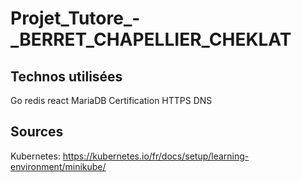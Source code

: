 # Projet_Tutore_-_BERRET_CHAPELLIER_CHEKLAT

## Technos utilisées
Go
redis
react
MariaDB
Certification HTTPS
DNS

## Sources
Kubernetes: https://kubernetes.io/fr/docs/setup/learning-environment/minikube/
